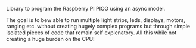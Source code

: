 Library to program the Raspberry PI PICO using an async model.  

The goal is to bew able to run multiple light strips, leds, displays, motors, ranging etc. without creating hugely complex programs but through simple isolated pieces of code that remain self explenatory. All this while not creating a huge burden on the CPU!

